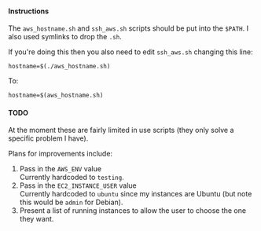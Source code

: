 
#### Instructions

The `aws_hostname.sh` and `ssh_aws.sh` scripts should be put into the `$PATH`.
I also used symlinks to drop the `.sh`.

If you're doing this then you also need to edit `ssh_aws.sh` changing this
line:

```
hostname=$(./aws_hostname.sh)
```

To:

```
hostname=$(aws_hostname.sh)
```

#### TODO

At the moment these are fairly limited in use scripts (they only solve a
specific problem I have).

Plans for improvements include:

1.  Pass in the `AWS_ENV` value  
    Currently hardcoded to `testing`.
1.  Pass in the `EC2_INSTANCE_USER` value  
    Currently hardcoded to `ubuntu` since my instances are Ubuntu (but note
    this would be `admin` for Debian).
1.  Present a list of running instances to allow the user to choose the one
    they want.

